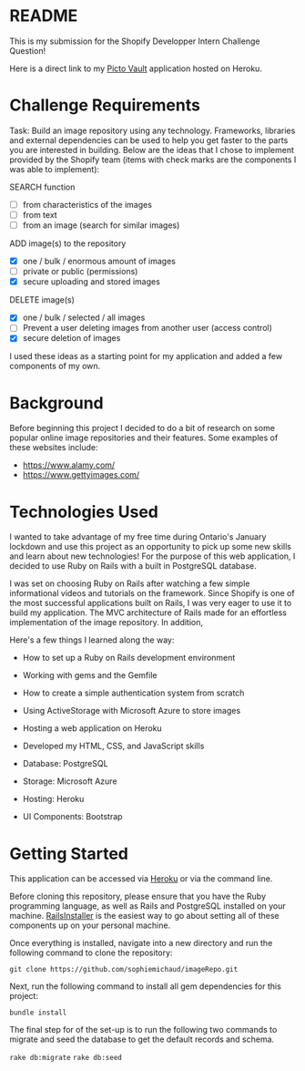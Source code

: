 # README
This is my submission for the Shopify Developper Intern Challenge Question!

Here is a direct link to my [Picto Vault](https://picto-vault.herokuapp.com/) application hosted on Heroku.

# Challenge Requirements

Task: Build an image repository using any technology. Frameworks, libraries and external dependencies can be used to help you get faster to the parts you are interested in building. Below are the ideas that I chose to implement provided by the Shopify team (items with check marks are the components I was able to implement):

SEARCH function
- [ ] from characteristics of the images
- [ ] from text
- [ ] from an image (search for similar images)

ADD image(s) to the repository
- [X] one / bulk / enormous amount of images
- [ ] private or public (permissions)
- [X] secure uploading and stored images

DELETE image(s)
- [X] one / bulk / selected / all images
- [ ] Prevent a user deleting images from another user (access control)
- [X] secure deletion of images

I used these ideas as a starting point for my application and added a few components of my own.

# Background
Before beginning this project I decided to do a bit of research on some popular online image repositories and their features. Some examples of these websites include:

- https://www.alamy.com/
- https://www.gettyimages.com/

# Technologies Used
I wanted to take advantage of my free time during Ontario's January lockdown and use this project as an opportunity to pick up some new skills and learn about new technologies! For the purpose of this web application, I decided to use Ruby on Rails with a built in PostgreSQL database.

I was set on choosing Ruby on Rails after watching a few simple informational videos and tutorials on the framework. Since Shopify is one of the most successful applications built on Rails, I was very eager to use it to build my application. The MVC architecture of Rails made for an effortless implementation of the image repository. In addition, 

Here's a few things I learned along the way:

  - How to set up a Ruby on Rails development environment
  - Working with gems and the Gemfile
  - How to create a simple authentication system from scratch
  - Using ActiveStorage with Microsoft Azure to store images
  - Hosting a web application on Heroku
  - Developed my HTML, CSS, and JavaScript skills
  
- Database: PostgreSQL
- Storage: Microsoft Azure
- Hosting: Heroku
- UI Components: Bootstrap

# Getting Started

This application can be accessed via [Heroku](https://picto-vault.herokuapp.com) or via the command line. 

Before cloning this repository, please ensure that you have the Ruby programming language, as well as Rails and PostgreSQL installed on your machine. [RailsInstaller](http://railsinstaller.org/en) is the easiest way to go about setting all of these components up on your personal machine.

Once everything is installed, navigate into a new directory and run the following command to clone the repository:

``` git clone https://github.com/sophiemichaud/imageRepo.git ```

Next, run the following command to install all gem dependencies for this project:

``` bundle install ```

The final step for of the set-up is to run the following two commands to migrate and seed the database to get the default records and schema.

``` rake db:migrate ``` ``` rake db:seed ```
